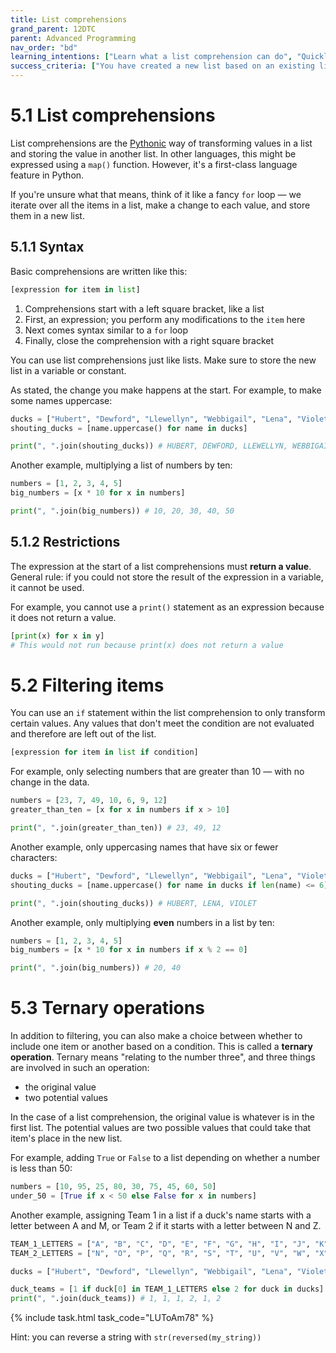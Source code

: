 ```yaml
---
title: List comprehensions
grand_parent: 12DTC
parent: Advanced Programming
nav_order: "bd"
learning_intentions: ["Learn what a list comprehension can do", "Quickly create a new list based on an existing list using a comprehension", "Transform the values in a list and store them in a new list"]
success_criteria: ["You have created a new list based on an existing list using a comprehension", "You have transformed values in a list using a comprehension"]
---
```


# 5.1 List comprehensions

List comprehensions are the [Pythonic](https://realpython.com/learning-paths/writing-pythonic-code/) way of transforming values in a list and storing the value in another list. In other languages, this might be expressed using a ``map()`` function. However, it's a first-class language feature in Python.

If you're unsure what that means, think of it like a fancy ``for`` loop — we iterate over all the items in a list, make a change to each value, and store them in a new list.

## 5.1.1 Syntax

Basic comprehensions are written like this:

```python
[expression for item in list]
```

1. Comprehensions start with a left square bracket, like a list
2. First, an expression; you perform any modifications to the ``item`` here
3. Next comes syntax similar to a ``for`` loop
4. Finally, close the comprehension with a right square bracket

You can use list comprehensions just like lists. Make sure to store the new list in a variable or constant.

As stated, the change you make happens at the start. For example, to make some names uppercase:

```python
ducks = ["Hubert", "Dewford", "Llewellyn", "Webbigail", "Lena", "Violet"]
shouting_ducks = [name.uppercase() for name in ducks]

print(", ".join(shouting_ducks)) # HUBERT, DEWFORD, LLEWELLYN, WEBBIGAIL, LENA, VIOLET
```

Another example, multiplying a list of numbers by ten:

```python
numbers = [1, 2, 3, 4, 5]
big_numbers = [x * 10 for x in numbers]

print(", ".join(big_numbers)) # 10, 20, 30, 40, 50
```

## 5.1.2 Restrictions

The expression at the start of a list comprehensions must **return a value**. General rule: if you could not store the result of the expression in a variable, it cannot be used.

For example, you cannot use a ``print()`` statement as an expression because it does not return a value. 

```python
[print(x) for x in y]
# This would not run because print(x) does not return a value
```

# 5.2 Filtering items

You can use an ``if`` statement within the list comprehension to only transform certain values. Any values that don't meet the condition are not evaluated and therefore are left out of the list.

```python
[expression for item in list if condition]
```

For example, only selecting numbers that are greater than 10 — with no change in the data.

```python
numbers = [23, 7, 49, 10, 6, 9, 12]
greater_than_ten = [x for x in numbers if x > 10]

print(", ".join(greater_than_ten)) # 23, 49, 12
```

Another example, only uppercasing names that have six or fewer characters:

```python
ducks = ["Hubert", "Dewford", "Llewellyn", "Webbigail", "Lena", "Violet"]
shouting_ducks = [name.uppercase() for name in ducks if len(name) <= 6]

print(", ".join(shouting_ducks)) # HUBERT, LENA, VIOLET
```

Another example, only multiplying **even** numbers in a list by ten:

```python
numbers = [1, 2, 3, 4, 5]
big_numbers = [x * 10 for x in numbers if x % 2 == 0]

print(", ".join(big_numbers)) # 20, 40
```

# 5.3 Ternary operations

In addition to filtering, you can also make a choice between whether to include one item or another based on a condition. This is called a **ternary operation**. Ternary means "relating to the number three", and three things are involved in such an operation:

- the original value
- two potential values

In the case of a list comprehension, the original value is whatever is in the first list. The potential values are two possible values that could take that item's place in the new list.

For example, adding ``True`` or ``False`` to a list depending on whether a number is less than 50:

```python
numbers = [10, 95, 25, 80, 30, 75, 45, 60, 50]
under_50 = [True if x < 50 else False for x in numbers]
```

Another example, assigning Team 1 in a list if a duck's name starts with a letter between A and M, or Team 2 if it starts with a letter between N and Z.

```python
TEAM_1_LETTERS = ["A", "B", "C", "D", "E", "F", "G", "H", "I", "J", "K", "L", "M"]
TEAM_2_LETTERS = ["N", "O", "P", "Q", "R", "S", "T", "U", "V", "W", "X", "Y", "Z"]

ducks = ["Hubert", "Dewford", "Llewellyn", "Webbigail", "Lena", "Violet"]

duck_teams = [1 if duck[0] in TEAM_1_LETTERS else 2 for duck in ducks]
print(", ".join(duck_teams)) # 1, 1, 1, 2, 1, 2
```

{% include task.html task_code="LUToAm78" %}

Hint: you can reverse a string with ``str(reversed(my_string))``